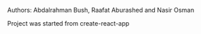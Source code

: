 Authors: Abdalrahman Bush, Raafat Aburashed and Nasir Osman


Project was started from create-react-app

